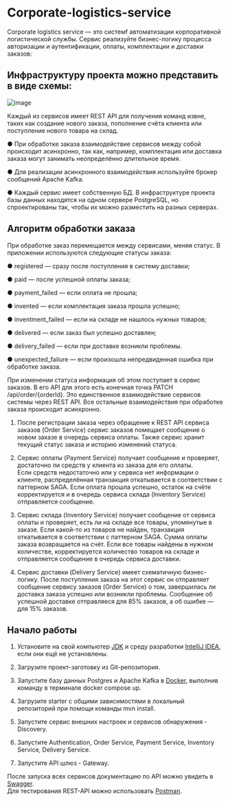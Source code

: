 # Corporate-logistics-service
Corporate logistics service — это  системf автоматизации корпоративной логистической службы.
Сервис реализуйте бизнес-логику процесса  авторизации и аутентификации, оплаты, комплектации и доставки заказов:

## Инфраструктуру проекта можно представить в виде схемы:

![image](https://github.com/OksanaBuivarenko/Corporate-logistics-service/assets/144807983/601d0936-5dbe-407d-8481-49427cf63c9b)

Каждый из сервисов имеет REST API для получения команд извне, таких как создание нового заказа, пополнение счёта клиента или поступление нового товара на склад.

● При обработке заказа взаимодействие сервисов между собой происходит асинхронно, так как, например, комплектация или доставка заказа могут занимать неопределённо длительное время.

● Для реализации асинхронного взаимодействия используйте брокер сообщений Apache Kafka.

● Каждый сервис имеет собственную БД. В инфраструктуре проекта базы данных находятся на одном сервере PostgreSQL, но спроектированы так, чтобы их можно разместить на разных серверах. 

## Алгоритм обработки заказа

При обработке заказ перемещается между сервисами, меняя статус.
В приложении используются следующие статусы заказа:

● registered — сразу после поступления в систему доставки;

● paid — после успешной оплаты заказа;

● payment_failed — если оплата не прошла;

● invented — если комплектация заказа прошла успешно;

● inventment_failed — если на складе не нашлось нужных товаров;

● delivered — если заказ был успешно доставлен;

● delivery_failed — если при доставке возникли проблемы.

● unexpected_failure — если произошла непредвиденная ошибка при обработке заказа.

При изменении статуса информация об этом поступает в сервис заказов. В его API для этого есть конечная точка PATCH /api/order/{orderId}. Это единственное взаимодействие сервисов системы через REST API. Все остальные взаимодействия при обработке заказа происходит асинхронно. 

1. После регистрации заказа через обращение к REST API сервиса заказов (Order Service) сервис заказов помещает сообщение о новом заказе в очередь сервиса оплаты. Также сервис хранит текущий статус заказа и историю изменений статуса.
2. Сервис оплаты (Payment Service) получает сообщение и проверяет, достаточно ли средств у клиента из заказа для его оплаты.   
Если средств недостаточно или у сервиса нет информации о клиенте,  распределённая транзакция откатывается в соответствии с паттерном SAGA.
Если оплата прошла успешно, остаток на счёте корректируется и в очередь сервиса склада (Inventory Service) отправляется сообщение. 

3. Cервис склада (Inventory Service) получает сообщение от сервиса оплаты и проверяет, есть ли на складе все товары, упомянутые в заказе. 
Если какой-то из товаров не найден, транзакция откатывается в соответствии с паттерном SAGA. Сумма оплаты заказа возвращается на счёт.
Если все товары найдены в нужном количестве, корректируется количество товаров на складе и отправляется сообщение в очередь сервиса доставки. 

4. Сервис доставки (Delivery Service)  имеет схематичную бизнес-логику. После поступления заказа на этот сервис он отправляет сообщение сервису заказов (Order Service) о том, завершилась ли доставка заказа успешно
или возникли проблемы. Сообщение об успешной доставке отправляеся для 85% заказов, а об ошибке — для 15% заказов.



## Начало работы

1. Установите на свой компьютер [JDK](https://www.oracle.com/cis/java/technologies/downloads/) и среду разработки [IntelliJ IDEA](https://www.jetbrains.com/ru-ru/idea/download/?section=windows), если они ещё не установлены.
   
2. Загрузите проект-заготовку из Git-репозитория.

3. Запустите базу данных Postgres и Apache Kafka в [Docker](https://www.docker.com/products/docker-desktop/), выполнив команду в терминале docker compose up.

4. Загрузите starter  с общими зависимостями в локальный репозиторий при помощи команды mvn install.

5. Запустите сервис внешних настроек и сервисов обнаружения - Discovery.

6. Запустите Authentication, Order Service, Payment Service, Inventory Service, Delivery Service.

7. Запустите API шлюз - Gateway.

После запуска всех сервисов документацию по API можно увидеть в [Swagger](http://localhost:8765/webjars/swagger-ui/index.html).  
Для тестирования REST-API можно использовать [Postman](https://www.postman.com/downloads/).
